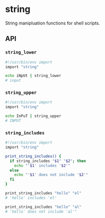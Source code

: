 # string

String manipluation functions for shell scripts.


## API

### `string_lower`

```bash
#!/usr/bin/env import
import "string"

echo iNpUt | string_lower
# input
```

### `string_upper`

```bash
#!/usr/bin/env import
import "string"

echo InPuT | string_upper
# INPUT
```

### `string_includes`

```bash
#!/usr/bin/env import
import "string"

print_string_includes() {
  if string_includes "$1" "$2"; then
    echo "'$1' includes '$2'"
  else
    echo "'$1' does not include '$2'"
  fi
}

print_string_includes "hello" "el"
# 'hello' includes 'el'

print_string_includes "hello" "al"
# 'hello' does not include 'al'"
```
